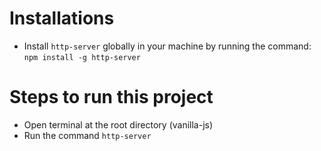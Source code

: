 # Installations

- Install `http-server` globally in your machine by running the command: `npm install -g http-server`

# Steps to run this project

- Open terminal at the root directory (vanilla-js)
- Run the command `http-server`
